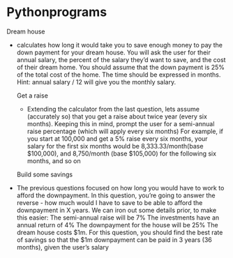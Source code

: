 # Pythonprograms
Dream house
- calculates how long it would take you to save enough money to pay the down payment for your dream house. 
  You will ask the user for their annual salary, the percent of the salary they’d want to save, and the cost of their dream home.
  You should assume that the down payment is 25% of the total cost of the home. The time should be expressed in months. Hint: annual salary / 12 will give you the monthly salary.
  
  Get a raise
  - Extending the calculator from the last question, lets assume (accurately so) that you get a raise about twice year (every six months). Keeping this in mind, prompt the user for a semi-annual raise percentage (which will apply every six months) For example, if you start at 100,000 and get a 5% raise every six months, your salary for the first six months would be 8,333.33/month(base $100,000), and 8,750/month (base $105,000) for the following six months, and so on
  
  Build some savings
 - The previous questions focused on how long you would have to work to afford the downpayment. In this question, you’re going to answer the reverse - how much would I have to save to be able to afford the downpayment in X years.
We can iron out some details prior, to make this easier: The semi-annual raise will be 7% The investments have an annual return of 4% The downpayment for the house will be 25% The dream house costs $1m.
For this question, you should find the best rate of savings so that the $1m downpayment can be paid in 3 years (36 months), given the user’s salary
